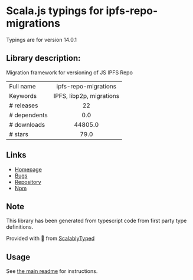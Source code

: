 
# Scala.js typings for ipfs-repo-migrations

Typings are for version 14.0.1

## Library description:
Migration framework for versioning of JS IPFS Repo

|                    |                 |
| ------------------ | :-------------: |
| Full name          | ipfs-repo-migrations |
| Keywords           | IPFS, libp2p, migrations |
| # releases         | 22 |
| # dependents       | 0.0 |
| # downloads        | 44805.0 |
| # stars            | 79.0 |

## Links
- [Homepage](https://github.com/ipfs/js-ipfs-repo/tree/master/packages/ipfs-repo-migrations#readme)
- [Bugs](https://github.com/ipfs/js-ipfs-repo/issues)
- [Repository](https://github.com/ipfs/js-ipfs-repo)
- [Npm](https://www.npmjs.com/package/ipfs-repo-migrations)
    


## Note
This library has been generated from typescript code from first party type definitions.

Provided with :purple_heart: from [ScalablyTyped](https://github.com/oyvindberg/ScalablyTyped)

## Usage
See [the main readme](../../readme.md) for instructions.


